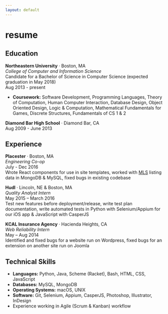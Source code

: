 ```yaml
---
layout: default
---
```

# resume

Education
---
**Northeastern University** · Boston, MA  
*College of Computer and Information Science*  
Candidate for a Bachelor of Science in Computer Science (expected graduation in May 2018)  
Aug 2013 - present  
* **Coursework:** Software Development, Programming Languages, Theory of Computation, Human Computer Interaction, Database Design, Object Oriented Design, Logic & Computation, Mathematical Fundamentals for Games, Discrete Structures, Fundamentals of CS 1 & 2

**Diamond Bar High School** · Diamond Bar, CA  
Aug 2009 - June 2013  

Experience
---
**Placester** · Boston, MA  
*Engineering Co-op*  
July - Dec 2016  
Wrote React components for use in site templates, worked with [MLS](https://en.wikipedia.org/wiki/Multiple_listing_service) listing data in MongoDB & MySQL, fixed bugs in existing codebase  

**Hudl** · Lincoln, NE & Boston, MA  
*Quality Analyst Intern*  
May 2015 – March 2016  
Test new features before deployment/release, write test plan documentation, write automated tests in Python with Selenium/Appium for our iOS app & JavaScript with CasperJS  

**KCAL Insurance Agency** · Hacienda Heights, CA  
*Web Reliability Intern*  
May – Aug 2014  
Identified and fixed bugs for a website run on Wordpress, fixed bugs for an extension on another site run on Joomla

Technical Skills
---
* **Languages:** Python, Java, Scheme (Racket), Bash, HTML, CSS, JavaScript
* **Databases:** MySQL, MongoDB
* **Operating Systems:** macOS, UNIX
* **Software:** Git, Selenium, Appium, CasperJS, Photoshop, Illustrator, InDesign
* Experience working in Agile (Scrum & Kanban) workflow
